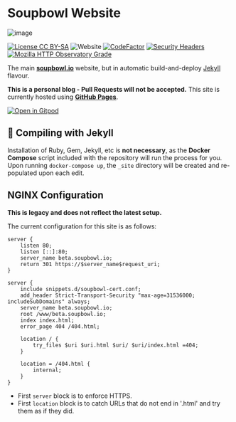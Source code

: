 # Soupbowl Website

![image][h]

[![License CC BY-SA](https://img.shields.io/github/license/soup-bowl/soupbowl.io)](http://creativecommons.org/licenses/by-sa/4.0/)
![Website](https://img.shields.io/website?down_message=offline&up_message=online&url=https%3A%2F%2Fsoupbowl.io)
[![CodeFactor](https://www.codefactor.io/repository/github/soup-bowl/soupbowl.io/badge)](https://www.codefactor.io/repository/github/soup-bowl/soupbowl.io)
[![Security Headers](https://img.shields.io/security-headers?url=https%3A%2F%2Fsoupbowl.io)](https://securityheaders.com/?q=soupbowl.io&followRedirects=on)
[![Mozilla HTTP Observatory Grade](https://img.shields.io/mozilla-observatory/grade-score/soupbowl.io?publish)](https://observatory.mozilla.org/analyze/soupbowl.io)

The main **[soupbowl.io][s]** website, but in automatic build-and-deploy [Jekyll][j] flavour.

**This is a personal blog - Pull Requests will not be accepted.** This site is currently hosted using **[GitHub Pages][c]**.

[![Open in Gitpod](https://gitpod.io/button/open-in-gitpod.svg)](https://gitpod.io/#https://github.com/soup-bowl/soupbowl.io)

## 🧪 Compiling with Jekyll

Installation of Ruby, Gem, Jekyll, etc is **not necessary**, as the **Docker Compose** script included with the repository will run the process for you. Upon running `docker-compose up`, the `_site` directory will be created and re-populated upon each edit.

## NGINX Configuration

**This is legacy and does not reflect the latest setup.**

The current configuration for this site is as follows:

```
server {
	listen 80;
	listen [::]:80;
	server_name beta.soupbowl.io;
	return 301 https://$server_name$request_uri;
}

server {
	include snippets.d/soupbowl-cert.conf;
	add_header Strict-Transport-Security "max-age=31536000; includeSubDomains" always;
	server_name beta.soupbowl.io;
	root /www/beta.soupbowl.io;
	index index.html;
	error_page 404 /404.html;

	location / {
		try_files $uri $uri.html $uri/ $uri/index.html =404;
	}

	location = /404.html {
		internal;
	}
}
```

* First `server` block is to enforce HTTPS.
* First `location` block is to catch URLs that do not end in '.html' and try them as if they did.

[h]:  https://user-images.githubusercontent.com/11209477/147856239-c7eb65c9-ba89-44fa-bf32-1e68568dc48b.png
[s]:  https://www.soupbowl.io
[c]:  https://developers.cloudflare.com/pages
[cr]: https://developers.cloudflare.com/pages/platform/redirects
[j]:  https://jekyllrb.com/
